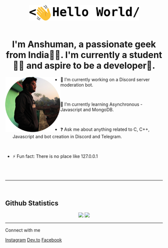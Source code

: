 <div align="center">
<img src="./assets/svg/logoAsset 1.svg" width="70%">
</div>

<br>

<div align="center"> 

# I'm Anshuman, a passionate geek from India👨‍💻. I'm currently a student👨‍🎓 and aspire to be a developer🚀.
 
</div>

<div>

<img src="./assets/img/profile.jpg" width="35%" align="left">

- 🔭 I’m currently working on a Discord server moderation bot. 

<br> 

- 🌱 I’m currently learning Asynchronous - Javascript and MongoDB. 

<br> 

- ❓ Ask me about anything related to C, C++, Javascript and bot creation in Discord and Telegram. 

<br>

- ⚡ Fun fact: There is no place like 127.0.0.1 
</div>

<br>
<br>

----
<br>

<div>

         
## Github Statistics
         

<div align="center">
<img src="https://github-readme-stats.vercel.app/api?username=anshumanmahato&count_private=true&show_icons=true&custom_title=Contributions"> 
<img src="https://github-readme-stats.vercel.app/api/top-langs/?username=anshumanmahato&layout=compact&langs_count=6">
</div>

</div>

<hr>

<div>
         
Connect with me
         
<div  links">
<a  btn-insta" href="https://instagram.com/anshuman_mahato"><i  flaticon-instagram"></i> Instagram</a>
<a  btn-dev" href="https://dev.to/anshumanmahato"><i  flaticon-dev-badge"></i> Dev.to</a>
<a  btn-fb" href="https://www.facebook.com/anshuman.mahato.0935"><i  flaticon-facebook"></i> Facebook<a>
</div>
</div>
